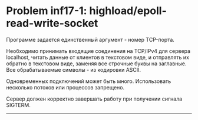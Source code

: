 **Problem inf17-1: highload/epoll-read-write-socket**
=====================================================

Программе задается единственный аргумент - номер TCP-порта.

Необходимо принимать входящие соединения на TCP/IPv4 для сервера localhost, читать данные от клиентов в текстовом виде, и отправлять их обратно в текстовом виде, заменяя все строчные буквы на заглавные. Все обрабатываемые символы - из кодировки ASCII.

Одновременных подключений может быть много. Использовать несколько потоков или процессов запрещено.

Сервер должен корректно завершать работу при получении сигнала SIGTERM.

***
